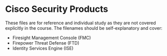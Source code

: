 # Cisco Security Products
These files are for reference and individual study as they are not
covered explicitly in the course. The filenames should be
self-explanatory and cover:
  * Firesight Management Console (FMC)
  * Firepower Threat Defense (FTD)
  * Identity Services Engine (ISE)
